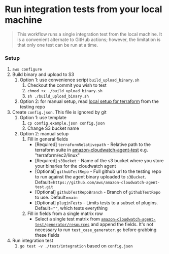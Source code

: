 # Run integration tests from your local machine

> This workflow  runs a single integration test from the local machine. It is a convenient alternate to GitHub actions; however, the limitation is that only one test can be run at a time.        

### Setup
1. `aws configure`
2. Build binary and upload to S3
   1. Option 1: use convenience script `build_upload_binary.sh`
      1. Checkout the commit you wish to test
      2. `chmod +x ./build_upload_binary.sh`
      3. `sh ./build_upload_binary.sh`
   2. Option 2: for manual setup, read [local setup for terraform](https://github.com/aws/amazon-cloudwatch-agent-test/blob/main/terraform/ec2/README.md#local-setup-not-recommended) from the testing repo
3. Create `config.json`. This file is ignored by git
   1. Option 1: use template
      1. `cp config.example.json config.json`
      2. Change S3 bucket name
   2. Option 2: manual setup
      1. Fill in general fields
         * [Required] `terraformRelativepath` - Relative path to the terraform suite in [amazon-cloudwatch-agent-test](https://github.com/aws/amazon-cloudwatch-agent-test) e.g. "terraform/ec2/linux"
         * [Required] `s3Bucket` - Name of the s3 bucket where you store your binaries for the cloudwatch agent
         * [Optional] `githubTestRepo` - Full github url to the testing repo to run against the agent binary uploaded to `s3Bucket`. Default=`https://github.com/aws/amazon-cloudwatch-agent-test.git`
         * [Optional] `githubTestRepoBranch` - Branch of `githubTestRepo` to use. Default=`main`
         * [Optional] `pluginTests` - Limits tests to a subset of plugins. Default=`""`, which tests everything 
      2. Fill in fields from a single matrix row
         * Select a single test matrix from [`amazon-cloudwatch-agent-test/generator/resources`](https://github.com/aws/amazon-cloudwatch-agent-test/tree/main/generator/resources) and append the fields. It's not necessary to run `test_case_generator.go` before grabbing these fields
4. Run integration test
   1. `go test -v ./test/integration` based on `config.json`